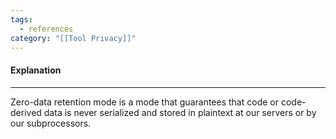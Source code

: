 ```yaml
---
tags:
  - references
category: "[[Tool Privacy]]"
---
```

#### Explanation
---
Zero-data retention mode is a mode that guarantees that code or code-derived data is never serialized and stored in plaintext at our servers or by our subprocessors. 